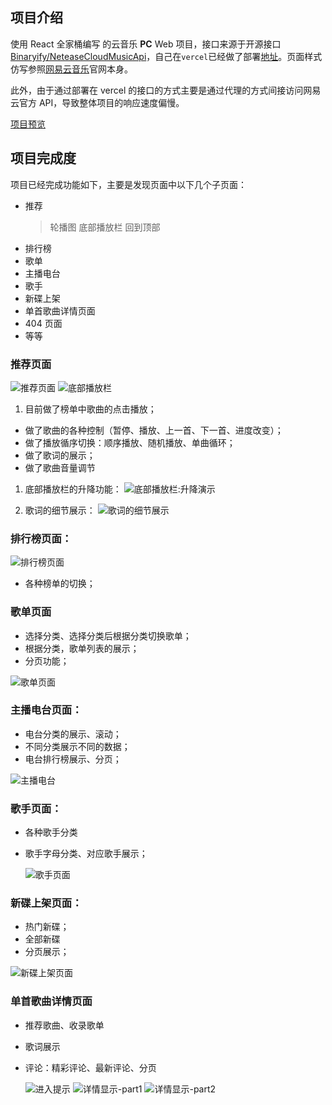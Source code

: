 ## 项目介绍

使用 React 全家桶编写 的云音乐 **PC** Web 项目，接口来源于开源接口[Binaryify/NeteaseCloudMusicApi](https://neteasecloudmusicapi.vercel.app/#/?id=%e5%ae%89%e8%a3%85)，自己在`vercel`已经做了部署[地址](https://vercel.com/cindiou/netease-cloud-music-api)。页面样式仿写参照[网易云音乐](https://music.163.com)官网本身。

此外，由于通过部署在 vercel 的接口的方式主要是通过代理的方式间接访问网易云官方 API，导致整体项目的响应速度偏慢。

[项目预览](https://music.biubiu.fans/)

## 项目完成度

项目已经完成功能如下，主要是发现页面中以下几个子页面：

- 推荐
  > 轮播图
  > 底部播放栏
  > 回到顶部
- 排行榜
- 歌单
- 主播电台
- 歌手
- 新碟上架
- 单首歌曲详情页面
- 404 页面
- 等等

### 推荐页面

![推荐页面][1]
![底部播放栏][2]

1. 目前做了榜单中歌曲的点击播放；

- 做了歌曲的各种控制（暂停、播放、上一首、下一首、进度改变）；
- 做了播放循序切换：顺序播放、随机播放、单曲循环；
- 做了歌词的展示；
- 做了歌曲音量调节

1. 底部播放栏的升降功能：
   ![底部播放栏:升降演示][playbar-updown]

2. 歌词的细节展示：
   ![歌词的细节展示][3]

### 排行榜页面：

![排行榜页面][4]

- 各种榜单的切换；

### 歌单页面

- 选择分类、选择分类后根据分类切换歌单；
- 根据分类，歌单列表的展示；
- 分页功能；

![歌单页面][5]

### 主播电台页面：

- 电台分类的展示、滚动；
- 不同分类展示不同的数据；
- 电台排行榜展示、分页；

![主播电台][6]

### 歌手页面：

- 各种歌手分类
- 歌手字母分类、对应歌手展示；

  ![歌手页面][7]

### 新碟上架页面：

- 热门新碟；
- 全部新碟
- 分页展示；

![新碟上架页面][8]

### 单首歌曲详情页面

- 推荐歌曲、收录歌单
- 歌词展示
- 评论：精彩评论、最新评论、分页

  ![进入提示][9]
  ![详情显示-part1][10]
  ![详情显示-part2][11]

[playbar-updown]: images/playbar-updown.gif
[1]: images/1.png
[2]: images/2.png
[3]: images/3.png
[4]: images/4.png
[5]: images/5.png
[6]: images/6.png
[7]: images/7.png
[8]: images/8.png
[9]: images/9.png
[10]: images/10.png
[11]: images/11.png
